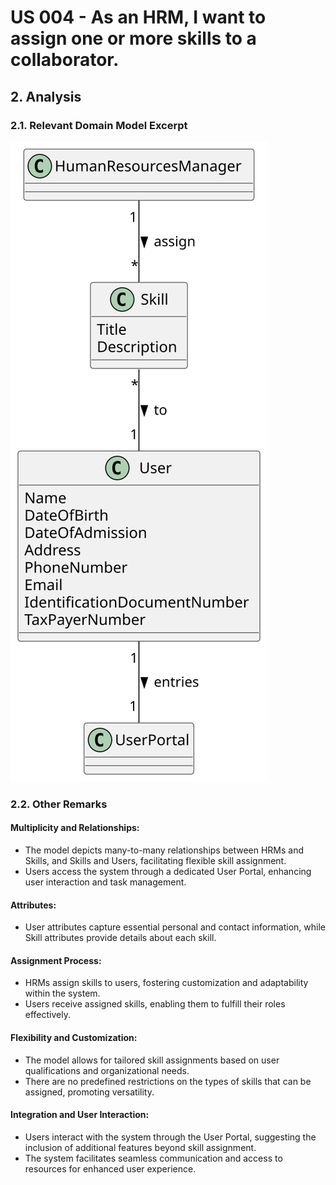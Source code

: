 # US 004 - As an HRM, I want to assign one or more skills to a collaborator.
## 2. Analysis

### 2.1. Relevant Domain Model Excerpt

![Domain Model](svg/us004-domain-model.svg)

### 2.2. Other Remarks

#### Multiplicity and Relationships:

- The model depicts many-to-many relationships between HRMs and Skills, and Skills and Users, facilitating flexible skill assignment.
- Users access the system through a dedicated User Portal, enhancing user interaction and task management.

#### Attributes:

- User attributes capture essential personal and contact information, while Skill attributes provide details about each skill.

#### Assignment Process:

- HRMs assign skills to users, fostering customization and adaptability within the system.
- Users receive assigned skills, enabling them to fulfill their roles effectively.

#### Flexibility and Customization:

- The model allows for tailored skill assignments based on user qualifications and organizational needs.
- There are no predefined restrictions on the types of skills that can be assigned, promoting versatility.

#### Integration and User Interaction:

- Users interact with the system through the User Portal, suggesting the inclusion of additional features beyond skill assignment.
- The system facilitates seamless communication and access to resources for enhanced user experience.